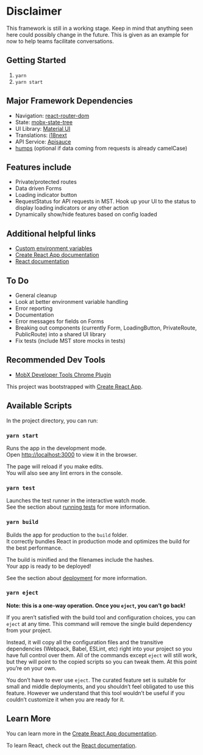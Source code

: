 # Disclaimer

This framework is still in a working stage. Keep in mind that anything seen here could possibly change in the future. This is given as an example for now to help teams facilitate conversations.

## Getting Started

1. `yarn`
2. `yarn start`

## Major Framework Dependencies

- Navigation: [react-router-dom](https://reacttraining.com/react-router/)
- State: [mobx-state-tree](https://mobx-state-tree.js.org/)
- UI Library: [Material UI](https://material-ui.com/)
- Translations: [i18next](https://www.i18next.com/)
- API Service: [Apisauce](https://github.com/infinitered/apisauce)
- [humps](https://github.com/domchristie/humps) (optional if data coming from requests is already camelCase)

## Features include

- Private/protected routes
- Data driven Forms
- Loading indicator button
- RequestStatus for API requests in MST. Hook up your UI to the status to display loading indicators or any other action
- Dynamically show/hide features based on config loaded

## Additional helpful links

- [Custom environment variables](https://create-react-app.dev/docs/adding-custom-environment-variables/#adding-development-environment-variables-in-env)
- [Create React App documentation](https://create-react-app.dev/docs/getting-started)
- [React documentation](https://reactjs.org/)

## To Do

- General cleanup
- Look at better environment variable handling
- Error reporting
- Documentation
- Error messages for fields on Forms
- Breaking out components (currently Form, LoadingButton, PrivateRoute, PublicRoute) into a shared UI library
- Fix tests (include MST store mocks in tests)

## Recommended Dev Tools

- [MobX Developer Tools Chrome Plugin](https://chrome.google.com/webstore/detail/mobx-developer-tools/pfgnfdagidkfgccljigdamigbcnndkod?hl=en)

This project was bootstrapped with [Create React App](https://github.com/facebook/create-react-app).

## Available Scripts

In the project directory, you can run:

### `yarn start`

Runs the app in the development mode.<br />
Open [http://localhost:3000](http://localhost:3000) to view it in the browser.

The page will reload if you make edits.<br />
You will also see any lint errors in the console.

### `yarn test`

Launches the test runner in the interactive watch mode.<br />
See the section about [running tests](https://facebook.github.io/create-react-app/docs/running-tests) for more information.

### `yarn build`

Builds the app for production to the `build` folder.<br />
It correctly bundles React in production mode and optimizes the build for the best performance.

The build is minified and the filenames include the hashes.<br />
Your app is ready to be deployed!

See the section about [deployment](https://facebook.github.io/create-react-app/docs/deployment) for more information.

### `yarn eject`

**Note: this is a one-way operation. Once you `eject`, you can’t go back!**

If you aren’t satisfied with the build tool and configuration choices, you can `eject` at any time. This command will remove the single build dependency from your project.

Instead, it will copy all the configuration files and the transitive dependencies (Webpack, Babel, ESLint, etc) right into your project so you have full control over them. All of the commands except `eject` will still work, but they will point to the copied scripts so you can tweak them. At this point you’re on your own.

You don’t have to ever use `eject`. The curated feature set is suitable for small and middle deployments, and you shouldn’t feel obligated to use this feature. However we understand that this tool wouldn’t be useful if you couldn’t customize it when you are ready for it.

## Learn More

You can learn more in the [Create React App documentation](https://facebook.github.io/create-react-app/docs/getting-started).

To learn React, check out the [React documentation](https://reactjs.org/).
